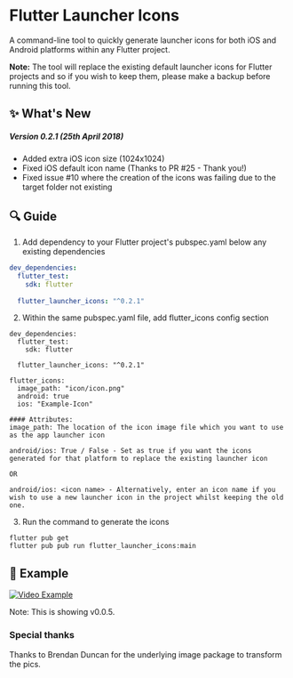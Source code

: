 # Flutter Launcher Icons

A command-line tool to quickly generate launcher icons for both iOS and Android platforms within any Flutter project.

**Note:** The tool will replace the existing default launcher icons for Flutter projects and so if you wish to keep them, please make a backup before running this tool.


## :sparkles: What's New

##### Version 0.2.1 (25th April 2018)
 * Added extra iOS icon size (1024x1024)
 * Fixed iOS default icon name (Thanks to PR #25 - Thank you!)
 * Fixed issue #10 where the creation of the icons was failing due to the target folder not existing

## :mag: Guide

1. Add dependency to your Flutter project's pubspec.yaml below any existing dependencies

```yaml
dev_dependencies: 
  flutter_test:
    sdk: flutter
    
  flutter_launcher_icons: "^0.2.1"
```

2. Within the same pubspec.yaml file, add flutter_icons config section

```
dev_dependencies: 
  flutter_test:
    sdk: flutter
    
  flutter_launcher_icons: "^0.2.1"
  
flutter_icons:
  image_path: "icon/icon.png" 
  android: true
  ios: "Example-Icon"
```
```
#### Attributes: 
image_path: The location of the icon image file which you want to use as the app launcher icon

android/ios: True / False - Set as true if you want the icons generated for that platform to replace the existing launcher icon

OR

android/ios: <icon name> - Alternatively, enter an icon name if you wish to use a new launcher icon in the project whilst keeping the old one.
```

3. Run the command to generate the icons

```
flutter pub get
flutter pub pub run flutter_launcher_icons:main
```

## :eyes: Example

[![Video Example](https://img.youtube.com/vi/RjNAxwcP3Tc/0.jpg)](https://www.youtube.com/watch?v=RjNAxwcP3Tc)

Note: This is showing v0.0.5.

### Special thanks

Thanks to Brendan Duncan for the underlying image package to transform the pics. 
